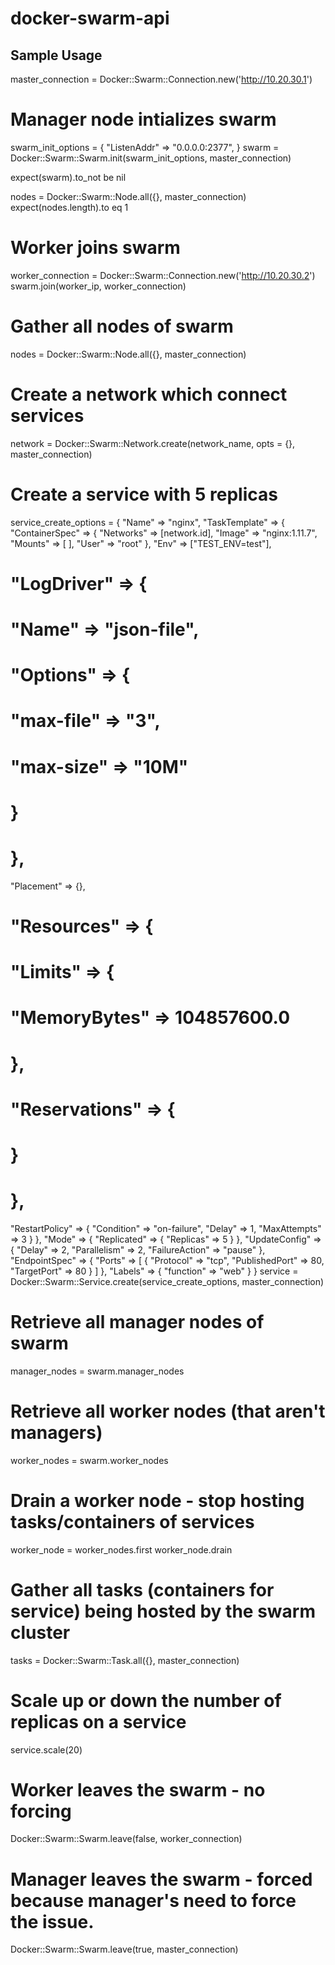 # docker-swarm-api

Sample Usage
------------

master_connection = Docker::Swarm::Connection.new('http://10.20.30.1')

 # Manager node intializes swarm
swarm_init_options = {
"ListenAddr" => "0.0.0.0:2377",
}
swarm = Docker::Swarm::Swarm.init(swarm_init_options, master_connection)

expect(swarm).to_not be nil

nodes = Docker::Swarm::Node.all({}, master_connection)
expect(nodes.length).to eq 1

 # Worker joins swarm
worker_connection = Docker::Swarm::Connection.new('http://10.20.30.2')
swarm.join(worker_ip, worker_connection)

 # Gather all nodes of swarm
nodes = Docker::Swarm::Node.all({}, master_connection)

 # Create a network which connect services
network = Docker::Swarm::Network.create(network_name, opts = {}, master_connection)

 # Create a service with 5 replicas
service_create_options = {
  "Name" => "nginx",
  "TaskTemplate" => {
  "ContainerSpec" => {
    "Networks" => [network.id],
    "Image" => "nginx:1.11.7",
    "Mounts" => [
    ],
    "User" => "root"
  },
  "Env" => ["TEST_ENV=test"],
   # "LogDriver" => {
   #   "Name" => "json-file",
   #   "Options" => {
   #     "max-file" => "3",
   #     "max-size" => "10M"
   #   }
   # },
   "Placement" => {},
   # "Resources" => {
   #   "Limits" => {
   #     "MemoryBytes" => 104857600.0
   #   },
   #   "Reservations" => {
   #   }
   # },
  "RestartPolicy" => {
    "Condition" => "on-failure",
    "Delay" => 1,
    "MaxAttempts" => 3
  }
  },
  "Mode" => {
  "Replicated" => {
    "Replicas" => 5
  }
  },
  "UpdateConfig" => {
  "Delay" => 2,
  "Parallelism" => 2,
  "FailureAction" => "pause"
  },
  "EndpointSpec" => {
    "Ports" => [
      {
        "Protocol" => "tcp",
        "PublishedPort" => 80,
        "TargetPort" => 80
      }
    ]
  },
    "Labels" => {
    "function" => "web"
  }
}
service = Docker::Swarm::Service.create(service_create_options, master_connection)

 # Retrieve all manager nodes of swarm
manager_nodes = swarm.manager_nodes

 # Retrieve all worker nodes (that aren't managers)
worker_nodes = swarm.worker_nodes

 # Drain a worker node - stop hosting tasks/containers of services
worker_node = worker_nodes.first
worker_node.drain

 # Gather all tasks (containers for service) being hosted by the swarm cluster
tasks = Docker::Swarm::Task.all({}, master_connection)

 # Scale up or down the number of replicas on a service
service.scale(20)

      
 # Worker leaves the swarm - no forcing
Docker::Swarm::Swarm.leave(false, worker_connection)

 # Manager leaves the swarm - forced because manager's need to force the issue.
Docker::Swarm::Swarm.leave(true, master_connection)